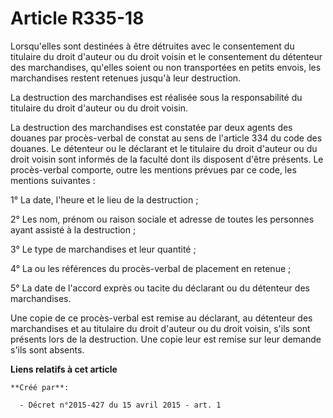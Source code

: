 # Article R335-18

Lorsqu'elles sont destinées à être détruites avec le consentement du titulaire du droit d'auteur ou du droit voisin et le
consentement du détenteur des marchandises, qu'elles soient ou non transportées en petits envois, les marchandises restent
retenues jusqu'à leur destruction. 

La destruction des marchandises est réalisée sous la responsabilité du titulaire du droit d'auteur ou du droit voisin. 

La destruction des marchandises est constatée par deux agents des douanes par procès-verbal de constat au sens de l'article
334 du code des douanes. Le détenteur ou le déclarant et le titulaire du droit d'auteur ou du droit voisin sont informés de
la faculté dont ils disposent d'être présents. Le procès-verbal comporte, outre les mentions prévues par ce code, les
mentions suivantes : 

1° La date, l'heure et le lieu de la destruction ; 

2° Les nom, prénom ou raison sociale et adresse de toutes les personnes ayant assisté à la destruction ; 

3° Le type de marchandises et leur quantité ; 

4° La ou les références du procès-verbal de placement en retenue ; 

5° La date de l'accord exprès ou tacite du déclarant ou du détenteur des marchandises. 

Une copie de ce procès-verbal est remise au déclarant, au détenteur des marchandises et au titulaire du droit d'auteur ou du
droit voisin, s'ils sont présents lors de la destruction. Une copie leur est remise sur leur demande s'ils sont absents.

**Liens relatifs à cet article**

	**Créé par**:

	  - Décret n°2015-427 du 15 avril 2015 - art. 1
